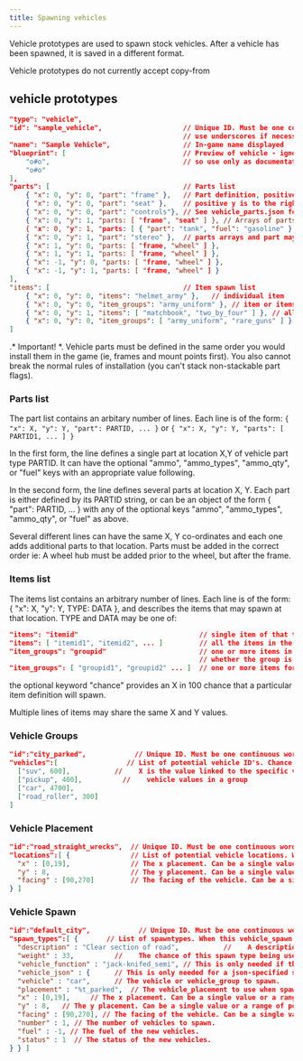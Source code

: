 ```yaml
---
title: Spawning vehicles
---
```


Vehicle prototypes are used to spawn stock vehicles. After a vehicle has been spawned, it is saved
in a different format.

Vehicle prototypes do not currently accept copy-from

## vehicle prototypes

```json
"type": "vehicle",
"id": "sample_vehicle",                    // Unique ID. Must be one continuous word,
                                           // use underscores if necessary.
"name": "Sample Vehicle",                  // In-game name displayed
"blueprint": [                             // Preview of vehicle - ignored by the code,
    "o#o",                                 // so use only as documentation
    "o#o"
],
"parts": [                                 // Parts list
    { "x": 0, "y": 0, "part": "frame" },   // Part definition, positive x direction is up,
    { "x": 0, "y": 0, "part": "seat" },    // positive y is to the right
    { "x": 0, "y": 0, "part": "controls"}, // See vehicle_parts.json for part ids
    { "x": 0, "y": 1, "parts: [ "frame", "seat" ] }, // Arrays of parts on the same space
    { "x": 0, "y": 1, "parts: [ { "part": "tank", "fuel": "gasoline" }, "battery_car" },
    { "x": 0, "y": 1, "part": "stereo" },  // parts arrays and part may be mixed on the same space
    { "x": 1, "y": 0, "parts: [ "frame, "wheel" ] },
    { "x": 1, "y": 1, "parts: [ "frame, "wheel" ] },
    { "x": -1, "y": 0, "parts: [ "frame, "wheel" ] },
    { "x": -1, "y": 1, "parts: [ "frame, "wheel" ] }
],
"items": [                                 // Item spawn list
    { "x": 0, "y": 0, "items": "helmet_army" },   // individual item
    { "x": 0, "y": 0, "item_groups": "army_uniform" }, // item or items from an item_group
    { "x": 0, "y": 1, "items": [ "matchbook", "two_by_four" ] }, // all items in the list spawn
    { "x": 0, "y": 0, "item_groups": [ "army_uniform", "rare_guns" ] } all item_groups are processed
]
```

.* Important! *. Vehicle parts must be defined in the same order you would install them in the game
(ie, frames and mount points first). You also cannot break the normal rules of installation (you
can't stack non-stackable part flags).

### Parts list

The part list contains an arbitary number of lines. Each line is of the form:
`{ "x": X, "y": Y, "part": PARTID, ... }` or `{ "x": X, "y": Y, "parts": [ PARTID1, ... ] }`

In the first form, the line defines a single part at location X,Y of vehicle part type PARTID. It
can have the optional "ammo", "ammo_types", "ammo_qty", or "fuel" keys with an appropriate value
following.

In the second form, the line defines several parts at location X, Y. Each part is either defined by
its PARTID string, or can be an object of the form { "part": PARTID, ... } with any of the optional
keys "ammo", "ammo_types", "ammo_qty", or "fuel" as above.

Several different lines can have the same X, Y co-ordinates and each one adds additional parts to
that location. Parts must be added in the correct order ie: A wheel hub must be added prior to the
wheel, but after the frame.

### Items list

The items list contains an arbitrary number of lines. Each line is of the form: { "x": X, "y": Y,
TYPE: DATA }, and describes the items that may spawn at that location. TYPE and DATA may be one of:

```json
"items": "itemid"                              // single item of that type
"items": [ "itemid1", "itemid2", ... ]         // all the items in the array
"item_groups": "groupid"                       // one or more items in the group, depending on
                                               // whether the group is a collection or distribution
"item_groups": [ "groupid1", "groupid2" ... ]  // one or more items for each group
```

the optional keyword "chance" provides an X in 100 chance that a particular item definition will
spawn.

Multiple lines of items may share the same X and Y values.

### Vehicle Groups

```json
"id":"city_parked",            // Unique ID. Must be one continuous word, use underscores if necessary
"vehicles":[                 // List of potential vehicle ID's. Chance of a vehicle spawning is X/T, where
  ["suv", 600],           //    X is the value linked to the specific vehicle and T is the total of all
  ["pickup", 400],          //    vehicle values in a group
  ["car", 4700],
  ["road_roller", 300]
]
```

### Vehicle Placement

```json
"id":"road_straight_wrecks",  // Unique ID. Must be one continuous word, use underscores if necessary
"locations":[ {               // List of potential vehicle locations. When this placement is used, one of those locations will be chosen at random.
  "x" : [0,19],               // The x placement. Can be a single value or a range of possibilities.
  "y" : 8,                    // The y placement. Can be a single value or a range of possibilities.
  "facing" : [90,270]         // The facing of the vehicle. Can be a single value or an array of possible values.
} ]
```

### Vehicle Spawn

```json
"id":"default_city",            // Unique ID. Must be one continuous word, use underscores if necessary
"spawn_types":[ {       // List of spawntypes. When this vehicle_spawn is applied, it will choose from one of the spawntypes randomly, based on the weight.
  "description" : "Clear section of road",           //    A description of this spawntype
  "weight" : 33,          //    The chance of this spawn type being used.
  "vehicle_function" : "jack-knifed_semi", // This is only needed if the spawntype uses a built-in json function.
  "vehicle_json" : {      // This is only needed for a json-specified spawntype.
  "vehicle" : "car",      // The vehicle or vehicle_group to spawn.
  "placement" : "%t_parked",  // The vehicle_placement to use when spawning the vehicle. This is not needed if the x, y, and facing are specified.
  "x" : [0,19],     // The x placement. Can be a single value or a range of possibilities. Not needed if placement is specified.
  "y" : 8,   // The y placement. Can be a single value or a range of possibilities. Not needed if placement is specified.
  "facing" : [90,270], // The facing of the vehicle. Can be a single value or an array of possible values. Not needed if placement is specified.
  "number" : 1, // The number of vehicles to spawn.
  "fuel" : -1, // The fuel of the new vehicles.
  "status" : 1  // The status of the new vehicles.
} } ]
```
